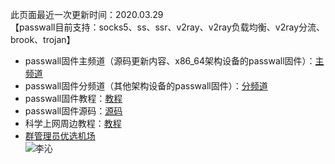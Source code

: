 此页面最近一次更新时间：2020.03.29        
【passwall目前支持：socks5、ss、ssr、v2ray、v2ray负载均衡、v2ray分流、brook、trojan】          
* passwall固件主频道（源码更新内容、x86_64架构设备的passwall固件）：[主频道](https://t.me/passwall)        
* passwall固件分频道（其他架构设备的passwall固件）：[分频道](./sub.md)             
* passwall固件教程：[教程](./tips.md)           
* passwall固件源码：[源码](./code.md)     
* 科学上网周边教程：[教程](./others.md)            
* [群管理员优选机场](./air.md)         
![李沁](https://pic.downk.cc/item/5e7afe57504f4bcb04c29d5a.jpg)                    

    
        
        
